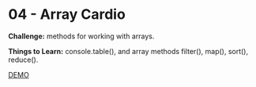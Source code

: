 # 04 - Array Cardio

**Challenge:** methods for working with arrays.

**Things to Learn:** console.table(), and array methods filter(), map(), sort(), reduce().

[DEMO](https://voloshin-sergei.github.io/30DaysOfJavaScript/04_day%20Array%20Cardio/)
